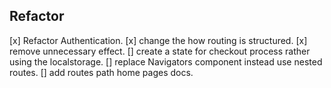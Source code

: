 ## Refactor

[x] Refactor Authentication.
[x] change the how routing is structured.
[x] remove unnecessary effect.
[] create a state for checkout process rather using the localstorage.
[] replace Navigators component instead use nested routes.
[] add routes path home pages docs.
